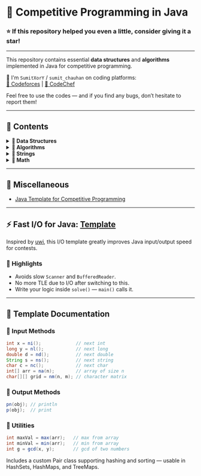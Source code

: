# 🚀 Competitive Programming in Java

 ### ⭐ If this repository helped you even a little, consider giving it a star!

 ---

This repository contains essential **data structures** and **algorithms** implemented in Java for competitive programming.

🔗 I'm `SumitXorY` / `sumit_chauhan` on coding platforms:  
[📘 Codeforces](https://codeforces.com/profile/SumitXorY) | [🍛 CodeChef](https://www.codechef.com/users/sumit_chauhan)

Feel free to use the codes — and if you find any bugs, don’t hesitate to report them!

---

## 📂 Contents

<details>
<summary><strong>🧱 Data Structures</strong></summary>

- [Next Smaller & Bigger Element using Stack (O(n))](https://github.com/Gosling-dude/Java-Templates-for-CP/blob/master/nextSmallerBigger.java)  
- [Disjoint Set (Union-Find)](https://github.com/Gosling-dude/Java-Templates-for-CP/blob/master/DisjointSet.java)  
- [Centroid Decomposition](https://github.com/Gosling-dude/Java-Templates-for-CP/blob/master/centroid.java)  
- [Lowest Common Ancestor (LCA)](https://github.com/Gosling-dude/Java-Templates-for-CP/blob/master/lca.java)  
- [Virtual Tree](https://github.com/Gosling-dude/Java-Templates-for-CP/blob/master/virtualTree.java)  
- [Fenwick Tree / Binary Indexed Tree (BIT)](https://github.com/Gosling-dude/Java-Templates-for-CP/blob/master/BIT.java)  
- [Segment Tree - Basic](https://github.com/Gosling-dude/Java-Templates-for-CP/blob/master/SegmentTree.java)  
- [Segment Tree - Range Updates (Add)](https://github.com/Gosling-dude/Java-Templates-for-CP/blob/master/SegmentTree_Lazy_add.java)  
- [Segment Tree - Range Updates (Assign)](https://github.com/Gosling-dude/Java-Templates-for-CP/blob/master/SegmentTree_Lazy_Assign.java)  
- [Kth Order Statistic on Subarray (No Updates)](https://github.com/Gosling-dude/Java-Templates-for-CP/blob/master/SegmentTree_KthOrder.java)

</details>

<details>
<summary><strong>📌 Algorithms</strong></summary>

- [Abstract Binary Search](https://github.com/Gosling-dude/Java-Templates-for-CP/blob/master/Absract_Binary_Search.java)  
- [Breadth-First Search (BFS)](https://github.com/Gosling-dude/Java-Templates-for-CP/blob/master/bfs.java)  
- [Depth-First Search (DFS)](https://github.com/Gosling-dude/Java-Templates-for-CP/blob/master/dfs.java)  
- [Kruskal's Algorithm using DSU](https://github.com/Gosling-dude/Java-Templates-for-CP/blob/master/kruskal_disjoint.java)  
- [Dijkstra's Algorithm using PriorityQueue](https://github.com/Gosling-dude/Java-Templates-for-CP/blob/master/Dijkstra.java)  
- [Floyd-Warshall (All-Pairs Shortest Path)](https://github.com/Gosling-dude/Java-Templates-for-CP/blob/master/all_pair.java)  
- [LIS (Longest Increasing Subsequence) - O(n log n)](https://github.com/Gosling-dude/Java-Templates-for-CP/blob/master/LIS.java)  
- [PIE (Principle of Inclusion-Exclusion)](https://github.com/Gosling-dude/Java-Templates-for-CP/blob/master/inclu_exclu.java)  

</details>

<details>
<summary><strong>🧵 Strings</strong></summary>

- [String Hashing - Rolling Polynomial Hash](https://github.com/Gosling-dude/Java-Templates-for-CP/blob/master/stringHash.java)

</details>

<details>
<summary><strong>🧮 Math</strong></summary>

- [Sieve of Eratosthenes (n ≤ 10⁷)](https://github.com/Gosling-dude/Java-Templates-for-CP/blob/master/sieve.java)  
- [Fraction Handling](https://github.com/Gosling-dude/Java-Templates-for-CP/blob/master/fractions.java)  
- [Rounding Doubles](https://github.com/Gosling-dude/Java-Templates-for-CP/blob/master/roundDouble.java)  
- [Geometry: Segments, Intersections, Polygon Area](https://github.com/Gosling-dude/Java-Templates-for-CP/blob/master/Geomtry.java)  
- [Closest Pair of Points](https://github.com/Gosling-dude/Java-Templates-for-CP/blob/master/closestPairPoints.java)  
- [nCr with Modulo](https://github.com/Gosling-dude/Java-Templates-for-CP/blob/master/nCr.java)  
- [Next Permutation](https://github.com/Gosling-dude/Java-Templates-for-CP/blob/master/next_permut.java)  
- [Selecting r Things from n Things](https://github.com/Gosling-dude/Java-Templates-for-CP/blob/master/select_r_things.java)  
- [Modular Power Function](https://github.com/Gosling-dude/Java-Templates-for-CP/blob/master/power.java)  
- [Matrix Exponentiation](https://github.com/Gosling-dude/Java-Templates-for-CP/blob/master/matrix_Exponentiation.java)

</details>

---

## 🧪 Miscellaneous

- [Java Template for Competitive Programming](https://github.com/Gosling-dude/Java-Templates-for-CP/blob/master/Main.java)

---

## ⚡ Fast I/O for Java: [Template](https://github.com/Gosling-dude/Java-Templates-for-CP/blob/master/Main.java)

Inspired by [uwi](https://codeforces.com/profile/uwi), this I/O template greatly improves Java input/output speed for contests.

### 🔧 Highlights
- Avoids slow `Scanner` and `BufferedReader`.
- No more TLE due to I/O after switching to this.
- Write your logic inside `solve()` — `main()` calls it.

---

## 📘 Template Documentation

### 🔹 Input Methods
```java
int x = ni();             // next int
long y = nl();            // next long
double d = nd();          // next double
String s = ns();          // next string
char c = nc();            // next char
int[] arr = na(n);        // array of size n
char[][] grid = nm(n, m); // character matrix
```

### 🔹 Output Methods
```java
pn(obj); // println
p(obj);  // print

```

### 🔹 Utilities
```java
int maxVal = max(arr);   // max from array
int minVal = min(arr);   // min from array
int g = gcd(x, y);       // gcd of two numbers
```
Includes a custom Pair class supporting hashing and sorting — usable in HashSets, HashMaps, and TreeMaps.
